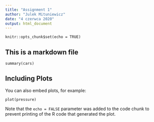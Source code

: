 ```yaml
---
title: "Assignment 1"
author: "Julek Mituniewicz"
date: "4 czerwca 2020"
output: html_document
---
```


```{r setup, include=FALSE}
knitr::opts_chunk$set(echo = TRUE)
```

## This is a markdown file

```{r cars}
summary(cars)
```

## Including Plots

You can also embed plots, for example:

```{r pressure, echo=FALSE}
plot(pressure)
```

Note that the `echo = FALSE` parameter was added to the code chunk to prevent printing of the R code that generated the plot.
